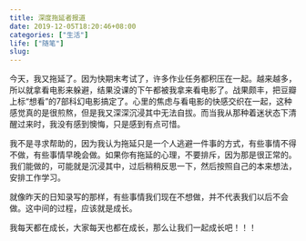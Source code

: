 ```yaml
---
title: 深度拖延者报道
date: 2019-12-05T18:20:46+08:00
categories: ["生活"]
life: ["随笔"]
slug: 
---
```


今天，我又拖延了。因为快期末考试了，许多作业任务都积压在一起。越来越多，所以就拿看电影来躲避，结果没课的下午都被我拿来看电影了。战果颇丰，把豆瓣上标“想看”的7部科幻电影搞定了。心里的焦虑与看电影的快感交织在一起，这种感觉真的是很煎熬，但是我又深深沉浸其中无法自拔。而当我从那种着迷状态下清醒过来时，我没有感到懊悔，只是感到有点可惜。


我不是寻求帮助的，因为我认为拖延只是一个人逃避一件事的方式，有些事情不得不做，有些事情早晚会做。如果你有拖延的心理，不要排斥，因为那是很正常的。我们能做的，可能就是沉浸其中，过后稍稍反思一下，然后按照自己的本来想法，安排工作学习。


就像昨天的日知录写的那样，有些事情我们现在不想做，并不代表我们以后不会做。这中间的过程，应该就是成长。


我每天都在成长，大家每天也都在成长，那么让我们一起成长吧！！！